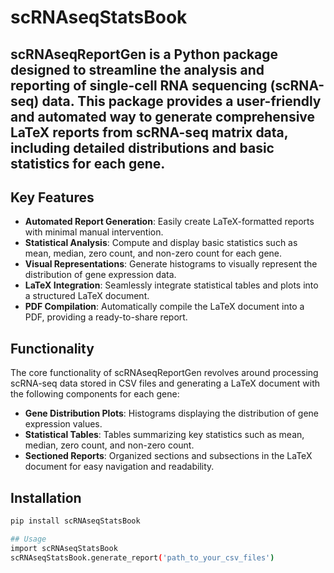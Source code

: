 # scRNAseqStatsBook
## scRNAseqReportGen is a Python package designed to streamline the analysis and reporting of single-cell RNA sequencing (scRNA-seq) data. This package provides a user-friendly and automated way to generate comprehensive LaTeX reports from scRNA-seq matrix data, including detailed distributions and basic statistics for each gene.
## Key Features
- **Automated Report Generation**: Easily create LaTeX-formatted reports with minimal manual intervention.
- **Statistical Analysis**: Compute and display basic statistics such as mean, median, zero count, and non-zero count for each gene.
- **Visual Representations**: Generate histograms to visually represent the distribution of gene expression data.
- **LaTeX Integration**: Seamlessly integrate statistical tables and plots into a structured LaTeX document.
- **PDF Compilation**: Automatically compile the LaTeX document into a PDF, providing a ready-to-share report.

## Functionality
The core functionality of scRNAseqReportGen revolves around processing scRNA-seq data stored in CSV files and generating a LaTeX document with the following components for each gene:

- **Gene Distribution Plots**: Histograms displaying the distribution of gene expression values.
- **Statistical Tables**: Tables summarizing key statistics such as mean, median, zero count, and non-zero count.
- **Sectioned Reports**: Organized sections and subsections in the LaTeX document for easy navigation and readability.

## Installation
```bash
pip install scRNAseqStatsBook

## Usage
import scRNAseqStatsBook
scRNAseqStatsBook.generate_report('path_to_your_csv_files')

